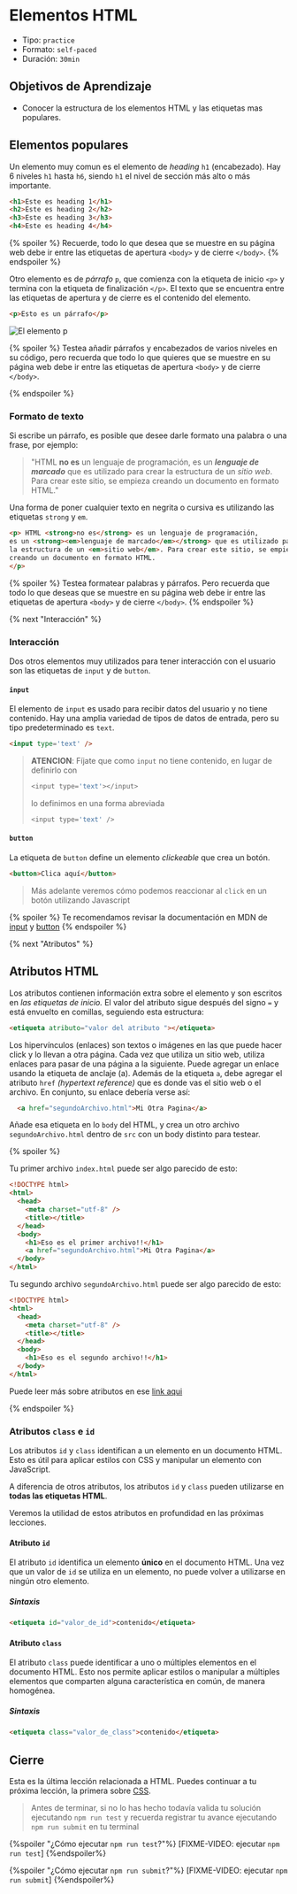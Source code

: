 # Elementos HTML

- Tipo: `practice`
- Formato: `self-paced`
- Duración: `30min`

## Objetivos de Aprendizaje

- Conocer la estructura de los elementos HTML y las etiquetas mas populares.

## Elementos populares

Un elemento muy comun es el elemento de _heading_ `h1` (encabezado).
Hay 6 niveles `h1` hasta `h6`, siendo `h1` el nivel de sección más alto o más
importante.

```html
<h1>Este es heading 1</h1>
<h2>Este es heading 2</h2>
<h3>Este es heading 3</h3>
<h4>Este es heading 4</h4>
```

{% spoiler %}
Recuerde, todo lo que desea que se muestre en su página web
debe ir entre las etiquetas de apertura `<body>` y de cierre `</body>`.
{% endspoiler %}

Otro elemento es de _párrafo_ `p`, que comienza con la etiqueta de inicio `<p>`
y termina con la etiqueta de finalización `</p>`. El texto que se encuentra
entre las etiquetas de apertura y de cierre es el contenido del elemento.

```html
<p>Esto es un párrafo</p>
```

![El elemento `p`](https://user-images.githubusercontent.com/25912510/35747217-7bb85acc-0817-11e8-9248-5b00951cf963.png)

{% spoiler %}
Testea añadir párrafos y encabezados de varios niveles en su código,
pero recuerda que todo lo que quieres que se muestre en su página web
debe ir entre las etiquetas de apertura `<body>` y de cierre `</body>`.

{% endspoiler %}

### Formato de texto

Si escribe un párrafo, es posible que desee darle formato una palabra o una
frase, por ejemplo:

> "HTML **no es** un lenguaje de programación,
> es un **_lenguaje de marcado_** que es utilizado para crear la estructura
> de un _sitio web_. Para crear este sitio, se empieza creando
> un documento en formato HTML."

Una forma de poner cualquier texto en negrita o cursiva es utilizando
las etiquetas `strong` y `em`.

```html
<p> HTML <strong>no es</strong> es un lenguaje de programación,
es un <strong><em>lenguaje de marcado</em></strong> que es utilizado para crear
la estructura de un <em>sitio web</em>. Para crear este sitio, se empieza
creando un documento en formato HTML.
</p>
```

{% spoiler %}
Testea formatear palabras y párrafos.
Pero recuerda que todo lo que deseas que se muestre en su página web
debe ir entre las etiquetas de apertura `<body>` y de cierre `</body>`.
{% endspoiler %}

{% next "Interacción" %}

### Interacción

Dos otros elementos muy utilizados para tener interacción con el usuario son
las etiquetas de `input` y de `button`.

#### `input`

El elemento de `input` es usado para recibir datos del usuario y no tiene
contenido. Hay una amplia variedad de tipos de datos de entrada,
pero su tipo predeterminado es `text`.

```html
<input type='text' />
```

> **ATENCION**: Fíjate que como `input` no tiene contenido, en lugar de definirlo
> con
>
> ```js
> <input type='text'></input>
> ```
>
> lo definimos en una forma abreviada
>
> ```js
> <input type='text' />
> ```

#### `button`

La etiqueta de `button` define un elemento _clickeable_ que crea un botón.

```html
<button>Clica aquí</button>
```

> Más adelante veremos cómo podemos reaccionar al `click` en un botón utilizando
> Javascript

{% spoiler %}
Te recomendamos revisar la documentación en MDN de
[input](https://developer.mozilla.org/es/docs/Web/HTML/Element/input)
y
[button](https://developer.mozilla.org/es/docs/Web/HTML/Element/input)
{% endspoiler %}

{% next "Atributos" %}

## Atributos HTML

Los atributos contienen información extra sobre el elemento y son escritos
en _las etiquetas de inicio._ El valor del atributo sigue después del signo `=`
y está envuelto en comillas, seguiendo esta estructura:

```html
<etiqueta atributo="valor del atributo "></etiqueta>
```

Los hipervínculos (enlaces) son textos o imágenes en las que puede hacer click
y lo llevan a otra página. Cada vez que utiliza un sitio web, utiliza enlaces
para pasar de una página a la siguiente. Puede agregar un enlace usando la
etiqueta de anclaje (a). Además de la etiqueta `a`, debe agregar el atributo
`href` _(hypertext reference)_ que es donde vas el sitio web o el archivo.
En conjunto, su enlace debería verse así:

```html
  <a href="segundoArchivo.html">Mi Otra Pagina</a>
```

Añade esa etiqueta en lo `body` del HTML, y crea un otro archivo
`segundoArchivo.html` dentro de `src` con un body distinto para testear.

{% spoiler %}

Tu primer archivo `index.html` puede ser algo parecido de esto:

```html
<!DOCTYPE html>
<html>
  <head>
    <meta charset="utf-8" />
    <title></title>
  </head>
  <body>
    <h1>Eso es el primer archivo!!</h1>
    <a href="segundoArchivo.html">Mi Otra Pagina</a>
  </body>
</html>
```

Tu segundo archivo `segundoArchivo.html` puede ser algo parecido de esto:

```html
<!DOCTYPE html>
<html>
  <head>
    <meta charset="utf-8" />
    <title></title>
  </head>
  <body>
    <h1>Eso es el segundo archivo!!</h1>
  </body>
</html>
```

Puede leer más sobre atributos en ese
[link aqui](https://developer.mozilla.org/es/docs/Learn/HTML/Introduction_to_HTML/Getting_started#atributos)

{% endspoiler %}

### Atributos `class` e `id`

Los atributos `id` y `class` identifican a un elemento en un documento HTML.
Esto es útil para aplicar estilos con CSS y manipular un elemento con JavaScript.

A diferencia de otros atributos, los atributos `id` y `class` pueden utilizarse
en **todas las etiquetas HTML**.

Veremos la utilidad de estos atributos en profundidad en las próximas lecciones.

#### Atributo `id`

El atributo `id` identifica un elemento **único** en el documento HTML. Una vez
que un valor de `id` se utiliza en un elemento, no puede volver a utilizarse
en ningún otro elemento.

##### Sintaxis

```html
<etiqueta id="valor_de_id">contenido</etiqueta>
```

#### Atributo `class`

El atributo `class` puede identificar a uno o múltiples elementos en el
documento HTML. Esto nos permite aplicar estilos o manipular a múltiples
elementos que comparten alguna característica en común, de manera homogénea.

##### Sintaxis

```html
<etiqueta class="valor_de_class">contenido</etiqueta>
```

## Cierre

Esta es la última lección relacionada a HTML.
Puedes continuar a tu próxima lección, la primera sobre
[CSS](https://lab.cs50.io/Laboratoria/admission-curriculum/rediseno-prework-fe/admission/03-prework/05-css-basics/sandbox/01-intro/).

> Antes de terminar, si no lo has hecho todavía valida tu solución ejecutando
> `npm run test` y recuerda registrar tu avance ejecutando `npm run submit` en
> tu terminal

{%spoiler "¿Cómo ejecutar `npm run test`?"%}
[FIXME-VIDEO: ejecutar `npm run test`]
{%endspoiler%}

{%spoiler "¿Cómo ejecutar `npm run submit`?"%}
[FIXME-VIDEO: ejecutar `npm run submit`]
{%endspoiler%}
